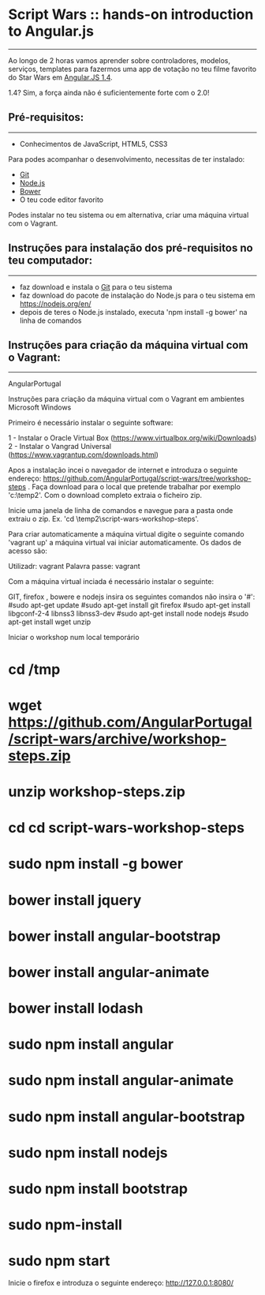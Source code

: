 # Script Wars :: hands-on introduction to Angular.js
--------------------------
Ao longo de 2 horas vamos aprender sobre controladores, modelos, serviços, templates para fazermos uma app de votação no teu filme favorito do Star Wars em [Angular.JS 1.4](https://angularjs.org/).

1.4? Sim, a força ainda não é suficientemente forte com o 2.0!


## Pré-requisitos:
--------------------------
- Conhecimentos de JavaScript, HTML5, CSS3

Para podes acompanhar o desenvolvimento, necessitas de ter instalado:
- [Git](https://git-scm.com/)
- [Node.js](https://nodejs.org/en/)
- [Bower](http://bower.io/)
- O teu code editor favorito

Podes instalar no teu sistema ou em alternativa, criar uma máquina virtual com o Vagrant.


## Instruções para instalação dos pré-requisitos no teu computador:
--------------------------
- faz download e instala o [Git](https://git-scm.com/downloads) para o teu sistema
- faz download do pacote de instalação do Node.js para o teu sistema em https://nodejs.org/en/
- depois de teres o Node.js instalado, executa 'npm install -g bower' na linha de comandos


## Instruções para criação da máquina virtual com o Vagrant:
--------------------------
AngularPortugal

Instruções para criação da máquina virtual com o Vagrant em ambientes Microsoft Windows 

Primeiro é necessário instalar o seguinte software:

1 - Instalar o Oracle Virtual Box (https://www.virtualbox.org/wiki/Downloads)
2 - Instalar o Vangrad Universal  (https://www.vagrantup.com/downloads.html)



Apos a instalação incei o navegador de internet e introduza o seguinte endereço: https://github.com/AngularPortugal/script-wars/tree/workshop-steps .
Faça download para o local que pretende trabalhar por exemplo 'c:\temp2'.
Com o download completo extraia o ficheiro zip.

Inicie uma janela de linha de comandos e navegue para a pasta onde extraiu o zip. Ex. 'cd \temp2\script-wars-workshop-steps'.

Para criar automaticamente a máquina virtual digite o seguinte comando 'vagrant up' a máquina virtual vai iniciar automaticamente.
Os dados de acesso são:

 Utilizadr: vagrant
 Palavra passe: vagrant


Com a máquina virtual inciada é necessário instalar o seguinte:
 
GIT, firefox , bowere e nodejs insira os seguintes comandos não insira o '#': 
#sudo apt-get update
#sudo apt-get install git firefox 
#sudo apt-get install libgconf-2-4 libnss3 libnss3-dev
#sudo apt-get install node nodejs
#sudo apt-get install wget unzip



Iniciar o workshop num local temporário

# cd /tmp
# wget https://github.com/AngularPortugal/script-wars/archive/workshop-steps.zip
# unzip workshop-steps.zip
# cd  cd script-wars-workshop-steps
# sudo npm install -g bower
# bower install jquery
# bower install angular-bootstrap
# bower install angular-animate
# bower install lodash
# sudo npm install angular
# sudo npm install angular-animate
# sudo npm install angular-bootstrap
# sudo npm install nodejs
# sudo npm install bootstrap


# sudo npm-install
# sudo npm start

Inicie o firefox e introduza o seguinte endereço: http://127.0.0.1:8080/

